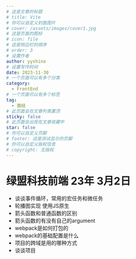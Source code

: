 ```yaml
---
# 这是文章的标题
# title: Vite
# 你可以自定义封面图片
# cover: /assets/images/cover1.jpg
# 这是页面的图标
# icon: file
# 这是侧边栏的顺序
# order: 3
# 设置作者
author: yyshino
# 设置写作时间
date: 2023-11-30
# 一个页面可以有多个分类
category:
  - FrontEnd
# 一个页面可以有多个标签
tag:
  - 面经
# 此页面会在文章列表置顶
sticky: false
# 此页面会出现在文章收藏中
star: false
# 你可以自定义页脚
# footer: 这是测试显示的页脚
# 你可以自定义版权信息
# copyright: 无版权
---
```


# 绿盟科技前端 23年 3月2日

- 谈谈事件循环，常用的宏任务和微任务
- 轮播图实现 使用JS原生
- 箭头函数和普通函数的区别
- 箭头函数的有没有自己的argument
- webpack是如何打包的
- webpack的基础配置是什么
- 项目的跨域是用的哪种方式
- 谈谈项目